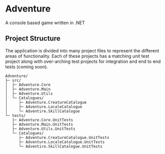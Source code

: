 # Adventure

A console based game written in .NET

## Project Structure

The application is divided into many project files to represent the different areas of functionality. Each of these projects has a matching unit test project along with over-arching test projects for integration and end to end tests (coming soon).

```
Adventure/
├─ src/
│  ├─ Adventure.Core
│  ├─ Adventure.Main
│  ├─ Adventure.Utils
│  └─ Catalogues/
│     ├─ Adventure.CreatureCatalogue
│     ├─ Adventure.LocaleCatalogue
│     └─ Adventire.SkillCatalogue
└─ tests/
   ├─ Adventure.Core.UnitTests
   ├─ Adventure.Main.UnitTests
   ├─ Adventure.Utils.UnitTests
   └─ Catalogues/
      ├─ Adventure.CreatureCatalogue.UnitTests
      ├─ Adventure.LocaleCatalogue.UnitTests
      └─ Adventire.SkillCatalogue.UnitTests
```
